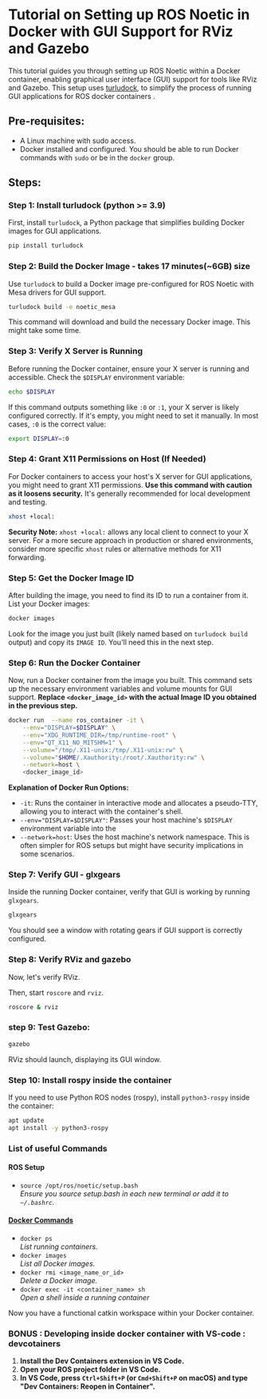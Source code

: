 
# Tutorial on Setting up ROS Noetic in Docker with GUI Support for RViz and Gazebo

This tutorial guides you through setting up ROS Noetic within a Docker container, enabling graphical user interface (GUI) support for tools like RViz and Gazebo. This setup uses [turludock](https://github.com/turlucode/ros-docker-gui), to simplify the process of running GUI applications for ROS docker containers .

## Pre-requisites:

- A Linux machine with sudo access.
- Docker installed and configured. You should be able to run Docker commands with `sudo` or be in the `docker` group.

## Steps:

### Step 1: Install turludock (python >= 3.9)

First, install `turludock`, a Python package that simplifies building Docker images for GUI applications.

```bash
pip install turludock
```

### Step 2: Build the Docker Image - takes 17 minutes(~6GB) size

Use `turludock` to build a Docker image pre-configured for ROS Noetic with Mesa drivers for GUI support.

```bash
turludock build -e noetic_mesa
```

This command will download and build the necessary Docker image. This might take some time.

### Step 3: Verify X Server is Running

Before running the Docker container, ensure your X server is running and accessible. Check the `$DISPLAY` environment variable:

```bash
echo $DISPLAY
```

If this command outputs something like `:0` or `:1`, your X server is likely configured correctly. If it's empty, you might need to set it manually. In most cases, `:0` is the correct value:

```bash
export DISPLAY=:0
```

### Step 4: Grant X11 Permissions on Host (If Needed)

For Docker containers to access your host's X server for GUI applications, you might need to grant X11 permissions.  **Use this command with caution as it loosens security.**  It's generally recommended for local development and testing.

```bash
xhost +local:
```

**Security Note:**  `xhost +local:` allows any local client to connect to your X server. For a more secure approach in production or shared environments, consider more specific `xhost` rules or alternative methods for X11 forwarding.

### Step 5: Get the Docker Image ID

After building the image, you need to find its ID to run a container from it. List your Docker images:

```bash
docker images
```

Look for the image you just built (likely named based on `turludock build` output) and copy its `IMAGE ID`.  You'll need this in the next step.

### Step 6: Run the Docker Container

Now, run a Docker container from the image you built. This command sets up the necessary environment variables and volume mounts for GUI support. **Replace `<docker_image_id>` with the actual Image ID you obtained in the previous step.**

```bash
docker run  --name ros_container -it \
    --env="DISPLAY=$DISPLAY" \
    --env="XDG_RUNTIME_DIR=/tmp/runtime-root" \
    --env="QT_X11_NO_MITSHM=1" \
    --volume="/tmp/.X11-unix:/tmp/.X11-unix:rw" \
    --volume="$HOME/.Xauthority:/root/.Xauthority:rw" \
    --network=host \
    <docker_image_id>
```

**Explanation of Docker Run Options:**

-   `-it`: Runs the container in interactive mode and allocates a pseudo-TTY, allowing you to interact with the container's shell.
-   `--env="DISPLAY=$DISPLAY"`: Passes your host machine's `$DISPLAY` environment variable into the 
-   `--network=host`:  Uses the host machine's network namespace. This is often simpler for ROS setups but might have security implications in some scenarios.

### Step 7: Verify GUI - glxgears

Inside the running Docker container, verify that GUI is working by running `glxgears`.

```bash
glxgears
```

You should see a window with rotating gears if GUI support is correctly configured.

### Step 8: Verify RViz and gazebo

Now, let's verify RViz. 

Then, start `roscore` and `rviz`.

```bash
roscore & rviz
```

### step 9: Test Gazebo:

```bash
gazebo
```

RViz should launch, displaying its GUI window.

### Step 10: Install rospy inside the container

If you need to use Python ROS nodes (rospy), install `python3-rospy` inside the container:

```bash
apt update
apt install -y python3-rospy
```
### List of  useful Commands

#### **ROS Setup**
- `source /opt/ros/noetic/setup.bash`  
  *Ensure you source setup.bash in each new terminal or add it to `~/.bashrc`.*

#### [**Docker Commands**](https://docs.docker.com/get-started/docker_cheatsheet.pdf)
- `docker ps`  
  *List running containers.*
- `docker images`  
  *List all Docker images.*
- `docker rmi <image_name_or_id>`  
  *Delete a Docker image.*
- `docker exec -it <container_name> sh`  
  *Open a shell inside a running container*


Now you have a functional catkin workspace within your Docker container.

### BONUS : Developing inside docker container with VS-code : devcotainers


1.  **Install the Dev Containers extension in VS Code.**
2.  **Open your ROS project folder in VS Code.**
3.  **In VS Code, press `Ctrl+Shift+P` (or `Cmd+Shift+P` on macOS) and type "Dev Containers: Reopen in Container".**

```